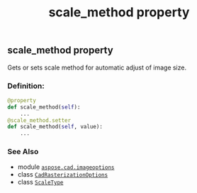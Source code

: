 ﻿---
title: scale_method property
second_title: Aspose.CAD for Python via .NET API References
description: 
type: docs
weight: 280
url: /python-net/aspose.cad.imageoptions/cadrasterizationoptions/scale_method/
is_root: false
---

## scale_method property


Gets or sets scale method for automatic adjust of image size.
### Definition:
```python
@property
def scale_method(self):
    ...
@scale_method.setter
def scale_method(self, value):
    ...
```

### See Also
* module [`aspose.cad.imageoptions`](../../)
* class [`CadRasterizationOptions`](/cad/python-net/aspose.cad.imageoptions/cadrasterizationoptions)
* class [`ScaleType`](/cad/python-net/aspose.cad.fileformats.cad/scaletype)
